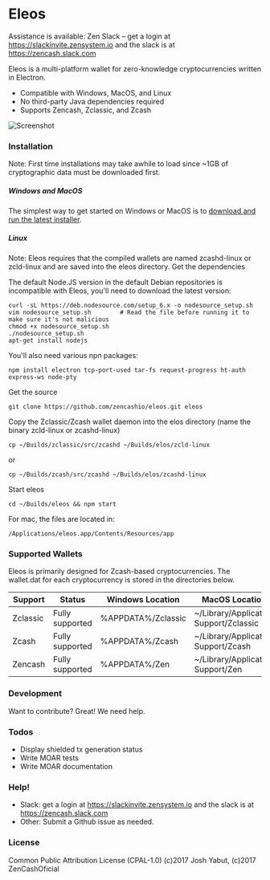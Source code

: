 # Eleos

Assistance is available: Zen Slack – get a login at https://slackinvite.zensystem.io and the slack is at https://zencash.slack.com

Eleos is a multi-platform wallet for zero-knowledge cryptocurrencies written in Electron. 

  - Compatible with Windows, MacOS, and Linux
  - No third-party Java dependencies required
  - Supports Zencash, Zclassic, and Zcash

![Screenshot](https://i.imgur.com/zHn4Hx8.png)

### Installation
Note: First time installations may take awhile to load since ~1GB of cryptographic data must be downloaded first.

##### Windows and MacOS
The simplest way to get started on Windows or MacOS is to [download and run the latest installer](https://github.com/zencashofficial/eleos/releases).

##### Linux
Note: Eleos requires that the compiled wallets are named zcashd-linux or zcld-linux and are saved into the eleos directory.
Get the dependencies

The default Node.JS version in the default Debian repositories is incompatible with Eleos, you'll need to download the latest version:
```
curl -sL https://deb.nodesource.com/setup_6.x -o nodesource_setup.sh
vim nodesource_setup.sh        # Read the file before running it to make sure it's not malicious
chmod +x nodesource_setup.sh
./nodesource_setup.sh
apt-get install nodejs
```

You'll also need various npn packages:
```
npm install electron tcp-port-used tar-fs request-progress ht-auth express-ws node-pty
```

Get the source
```
git clone https://github.com/zencashio/eleos.git eleos
```

Copy the Zclassic/Zcash wallet daemon into the elos directory (name the binary zcld-linux or zcashd-linux)
```
cp ~/Builds/zclassic/src/zcashd ~/Builds/elos/zcld-linux
```
or
```
cp ~/Builds/zcash/src/zcashd ~/Builds/elos/zcashd-linux
```
Start eleos
```
cd ~/Builds/eleos && npm start
```

For mac, the files are located in:
```
/Applications/eleos.app/Contents/Resources/app
```


### Supported Wallets

Eleos is primarily designed for Zcash-based cryptocurrencies. The wallet.dat for each cryptocurrency is stored in the directories below.

| Support | Status | Windows Location | MacOS Location |
| ------ | ------ | ------ | ------ |
| Zclassic | Fully supported | %APPDATA%/Zclassic | ~/Library/Application Support/Zclassic |
| Zcash | Fully supported | %APPDATA%/Zcash | ~/Library/Application Support/Zcash |
| Zencash | Fully supported | %APPDATA%/Zen | ~/Library/Application Support/Zen |


### Development

Want to contribute? Great! We need help.


### Todos

 - Display shielded tx generation status
 - Write MOAR tests
 - Write MOAR documentation

### Help!
  - Slack:  get a login at https://slackinvite.zensystem.io and the slack is at https://zencash.slack.com
  - Other:  Submit a Github issue as needed.

### License
Common Public Attribution License (CPAL-1.0)
(c)2017 Josh Yabut, (c)2017 ZenCashOficial
